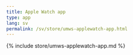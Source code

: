 ```yaml
---
title: Apple Watch app
type: app
lang: sv
permalink: /sv/store/umws-applewatch-app.html
---
```


{% include store/umws-applewatch-app.md %}
